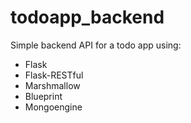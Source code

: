 # todoapp_backend
Simple backend API for a todo app using:

* Flask
* Flask-RESTful
* Marshmallow
* Blueprint
* Mongoengine

